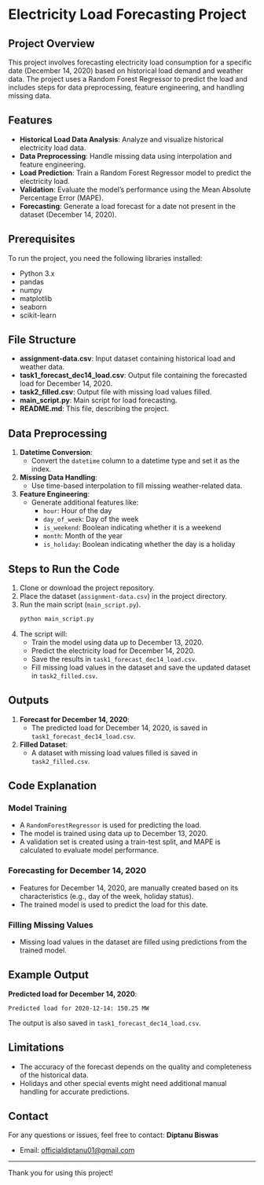 # Electricity Load Forecasting Project

## Project Overview
This project involves forecasting electricity load consumption for a specific date (December 14, 2020) based on historical load demand and weather data. The project uses a Random Forest Regressor to predict the load and includes steps for data preprocessing, feature engineering, and handling missing data.

## Features
- **Historical Load Data Analysis**: Analyze and visualize historical electricity load data.
- **Data Preprocessing**: Handle missing data using interpolation and feature engineering.
- **Load Prediction**: Train a Random Forest Regressor model to predict the electricity load.
- **Validation**: Evaluate the model’s performance using the Mean Absolute Percentage Error (MAPE).
- **Forecasting**: Generate a load forecast for a date not present in the dataset (December 14, 2020).

## Prerequisites
To run the project, you need the following libraries installed:

- Python 3.x
- pandas
- numpy
- matplotlib
- seaborn
- scikit-learn

## File Structure
- **assignment-data.csv**: Input dataset containing historical load and weather data.
- **task1_forecast_dec14_load.csv**: Output file containing the forecasted load for December 14, 2020.
- **task2_filled.csv**: Output file with missing load values filled.
- **main_script.py**: Main script for load forecasting.
- **README.md**: This file, describing the project.

## Data Preprocessing
1. **Datetime Conversion**:
   - Convert the `datetime` column to a datetime type and set it as the index.
2. **Missing Data Handling**:
   - Use time-based interpolation to fill missing weather-related data.
3. **Feature Engineering**:
   - Generate additional features like:
     - `hour`: Hour of the day
     - `day_of_week`: Day of the week
     - `is_weekend`: Boolean indicating whether it is a weekend
     - `month`: Month of the year
     - `is_holiday`: Boolean indicating whether the day is a holiday

## Steps to Run the Code
1. Clone or download the project repository.
2. Place the dataset (`assignment-data.csv`) in the project directory.
3. Run the main script (`main_script.py`).
   ```bash
   python main_script.py
   ```
4. The script will:
   - Train the model using data up to December 13, 2020.
   - Predict the electricity load for December 14, 2020.
   - Save the results in `task1_forecast_dec14_load.csv`.
   - Fill missing load values in the dataset and save the updated dataset in `task2_filled.csv`.

## Outputs
1. **Forecast for December 14, 2020**:
   - The predicted load for December 14, 2020, is saved in `task1_forecast_dec14_load.csv`.
2. **Filled Dataset**:
   - A dataset with missing load values filled is saved in `task2_filled.csv`.

## Code Explanation
### Model Training
- A `RandomForestRegressor` is used for predicting the load.
- The model is trained using data up to December 13, 2020.
- A validation set is created using a train-test split, and MAPE is calculated to evaluate model performance.

### Forecasting for December 14, 2020
- Features for December 14, 2020, are manually created based on its characteristics (e.g., day of the week, holiday status).
- The trained model is used to predict the load for this date.

### Filling Missing Values
- Missing load values in the dataset are filled using predictions from the trained model.

## Example Output
**Predicted load for December 14, 2020**:
```
Predicted load for 2020-12-14: 150.25 MW
```
The output is also saved in `task1_forecast_dec14_load.csv`.

## Limitations
- The accuracy of the forecast depends on the quality and completeness of the historical data.
- Holidays and other special events might need additional manual handling for accurate predictions.

## Contact
For any questions or issues, feel free to contact:
**Diptanu Biswas**
- Email: officialdiptanu01@gmail.com

---
Thank you for using this project!

